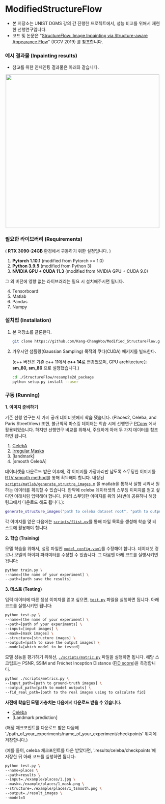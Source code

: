 # ModifiedStructureFlow
- 본 저장소는 UNIST DGMS 강의 간 진행한 프로젝트에서, 성능 비교를 위해서 재현한 선행연구입니다. 
- 코드 및 논문은 "[StructureFlow: Image Inpainting via Structure-aware Appearance Flow](https://arxiv.org/abs/1908.03852)" (ICCV 2019) 를 참조합니다.



### 예시 결과물 (Inpainting results)
- 참고를 위한 인페인팅 결과물은 아래와 같습니다.
<p align='center'>  
  <img src='https://user-images.githubusercontent.com/30292465/62820141-8e634300-bb92-11e9-9895-570f020edc47.png' width='500'/>
</p>



### 필요한 라이브러리 (Requirements)

( **RTX 3090-24GB** 환경에서 구동하기 위한 설정입니다. )

1. **Pytorch 1.10.1** (modified from Pytorch >= 1.0)
2. **Python 3.9.5** (modified from Python 3)
3. **NVIDIA GPU + CUDA 11.3** (modified from NVIDIA GPU + CUDA 9.0)

그 외 버전에 영향 없는 라이브러리는 필요 시 설치해주시면 됩니다.

4. Tensorboard
5. Matlab
6. Pandas
7. Numpy



### 설치법 (Installation)

1. 본 저장소를 클론한다.

   ```bash
   git clone https://github.com/Kang-ChangWoo/Modified_StructureFlow.git
   ```

2. 가우시안 샘플링(Gaussian Sampling) 목적의 쿠다(CUDA) 패키지를 빌드한다. 

   (c++ 버전은 기존 c++ 11에서 **c++ 14**로 변경했으며, GPU architecture는 **sm_80, sm_86** 으로 설정했습니다.)

   ```bash
   cd ./StructureFlow/resample2d_package
   python setup.py install --user
   ```



### 구동 (Running)

**1.	이미지 준비하기**

기존 선행 연구는 세 가지 공개 데이터셋에서 학습 됐습니다. (Places2, Celeba, and Paris StreetView) 
또한, 불규칙적 마스킹 데이터는 학습 시에 선행연구 [PConv](https://arxiv.org/abs/1804.07723) 에서 활용되었습니다.
하지만 선행연구 비교를 위해서, 주요하게 아래 두 가지 데이터를 참조하면 됩니다.

1. [CelebA](http://mmlab.ie.cuhk.edu.hk/projects/CelebA.html) 
2. [Irregular Masks](http://masc.cs.gmu.edu/wiki/partialconv)
3. [landmark]
4. [smooth CelebA]

데이터셋을 다운로드 받은 이후에, 각 이미지를 가장자리만 남도록 스무딩한 이미지를 [RTV smooth method](http://www.cse.cuhk.edu.hk/~leojia/projects/texturesep/)를 통해 획득해야 합니다. 내장된 [`scripts/matlab/generate_structre_images.m`](scripts/matlab/generate_structure_images.m) 을 matlab을 통해서 실행 시켜서 원하는 데이터를 획득할 수 있습니다. 만약에 celeba 데이터셋의 스무딩 이미지를 얻고 싶다면 아래처럼 입력해야 합니다. (미리 스무딩한 이미지를 위의 (4)번에 공유하니 해당 링크에서 다운로드 해도 됩니다.):

```matlab
generate_structure_images("path to celeba dataset root", "path to output folder");
```

각 이미지를 얻은 다음에는 [`scripts/flist.py`](scripts/flist.py)를 통해 파일 목록을 생성해 학습 및 테스트에 활용해야 합니다.



**2. 학습 (Training)**

모델 학습을 위해서, 설정 파일인 [`model_config.yaml`](model_config.yaml)를 수정해야 합니다. 데이터셋 경로나 모델의 하이퍼 파라미터를 수정할 수 있습니다. 그 다음엔 아래 코드를 실행시키면 됩니다:

```bash
python train.py \
--name=[the name of your experiment] \
--path=[path save the results] 
```



**3. 테스트 (Testing)**

입력 데이터에 따른 생성 이미지를 얻고 싶으면, [`test.py`](test.py) 파일을 실행하면 됩니다.  아래 코드를 실행시키면 됩니다:

```bash
python test.py \
--name=[the name of your experiment] \
--path=[path of your experiments] \
--input=[input images] \
--mask=[mask images] \
--structure=[structure images] \
--output=[path to save the output images] \
--model=[which model to be tested]
```


모델 성능을 평가하기 위해선, [`./scripts/matric.py`](scripts/metrics.py) 파일을 실행하면 됩니다.  해당 스크립트는 PSNR, SSIM and Fréchet Inception Distance ([FID score](https://github.com/mseitzer/pytorch-fid))을 측정합니다.

```bash
python ./scripts/metrics.py \
--input_path=[path to ground-truth images] \ 
--output_path=[path to model outputs] \
--fid_real_path=[path to the real images using to calculate fid]
```

**사전에 학습된 모델 가충치는 다음에서 다운로드 받을 수 있습니다.**

- [Celeba](https://drive.google.com/open?id=1PrLgcEd964etxZcHIOE93uUONB9-b6pI)
- [Landmark prediction]

(해당 체크포인트를 다운로드 받은 다음에 './path_of_your_experiments/name_of_your_experiment/checkpoints' 위치에 저장합니다.)

(예를 들어, celeba 체크포인트를 다운 받았다면, '.results/celeba/checkpoints'에 저장한 뒤 아래 코드를 실행하면 됩니다:

```bash
python test.py \
--name=places \
--path=results \
--input=./example/places/1.jpg \
--mask=./example/places/1_mask.png \
--structure=./example/places/1_tsmooth.png \
--output=./result_images \
--model=3
```
